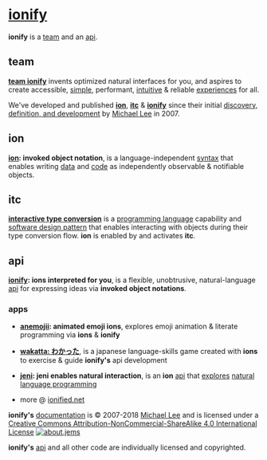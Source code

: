 # [ionify](http://ionify.net)

**ionify** is a [team](#team) and an [api](#api).

## team

[**team ionify**](https://github.com/orgs/ionify/people)
invents optimized natural interfaces for you, and aspires to create accessible,
[simple](https://cdn.rawgit.com/ionified/anemojii-ions.iskitz.net/public/),
performant,
[intuitive](https://github.com/ionified/jeni-ions.iskitz.net/blob/public/jeni.play.js)
& reliable
[experiences](http://ionified.net) for all.

We've developed and published [**ion**](#ion), [**itc**](#itc) & [**ionify**](#api) since their initial
[discovery, definition, and development](story.md)
by [Michael Lee](https://github.com/iskitz)
in 2007.


## ion

**[ion](ions/ion.md): invoked object notation**, is a language-independent
[syntax](https://en.wikipedia.org/wiki/Syntax_(programming_languages))
that enables writing
[data](https://en.wikipedia.org/wiki/Data_(computing))
and
[code](https://en.wikipedia.org/wiki/Source_code)
as independently observable & notifiable objects.


## itc

[**interactive type conversion**](ions/ion.md#interactive-type-conversion) is a
[programming language](https://en.wikipedia.org/wiki/Programming_language)
capability and
[software design pattern](https://en.wikipedia.org/wiki/Software_design_pattern)
that enables interacting with objects during their type conversion flow. **ion**
is enabled by and activates **itc**.


## api

**[ionify](https://github.com/ionify/ionify):
ions interpreted for you**, is a flexible, unobtrusive, natural-language
[api](https://en.wikipedia.org/wiki/Application_programming_interface)
for expressing ideas via **invoked object notations**.


### apps

+ **[anemojii](https://cdn.rawgit.com/ionified/anemojii-ions.iskitz.net/public/): animated emoji ions**,
  explores emoji animation & literate programming via **ions** & **ionify**


+ **[wakatta: わかった](https://cdn.rawgit.com/ionified/wakatta-ions.iskitz.net/public/)**,
  is a japanese language-skills game created with **ions** to
  exercise & guide **ionify's** api development


+ **[jeni](https://github.com/ionified/jeni-ions.iskitz.net/blob/public/jeni.play.js):
  jeni enables natural interaction**, is an **ion**
  [api](https://github.com/ionified/jeni-ions.iskitz.net)
  that
  [explores](https://cdn.rawgit.com/ionified/jeni-ions.iskitz.net/public/)
  [natural language programming](https://en.wikipedia.org/wiki/Natural_language_programming)


+ more @ [ionified.net](http://ionified.net/)


**ionify's** [documentation](https://github.com/ionify/about) is &copy; 2007-2018 [Michael Lee](https://github.com/iskitz/) and is licensed under a
[Creative Commons Attribution-NonCommercial-ShareAlike 4.0 International License](http://creativecommons.org/licenses/by-nc-sa/4.0/) [![about.jems](https://i.creativecommons.org/l/by-nc-sa/4.0/80x15.png "Creative Commons License")](http://creativecommons.org/licenses/by-nc-sa/4.0/)

**ionify's** [api](https://github.com/ionify/ionify)
and all other code are individually licensed and copyrighted.
